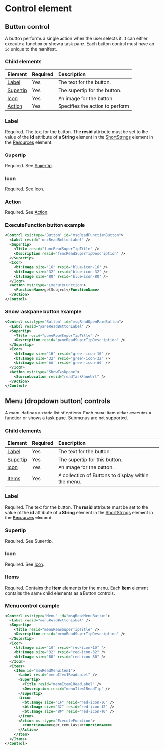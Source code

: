 # Control element

## Button control

A button performs a single action when the user selects it. It can either execute a function or show a task pane. Each button control must have an `id` unique to the manifest. 

### Child elements
|  Element |  Required  |  Description  |
|:-----|:-----|:-----|
|  [Label](#label)     | Yes |  The text for the button.         |
|  [Supertip](./supertip.md)  | Yes |  The supertip for the button.    |
|  [Icon](./icon.md)      | Yes |  An image for the button.         |
|  [Action](./action.md)    | Yes |  Specifies the action to perform  |

### Label
Required. The text for the button. The  **resid** attribute must be set to the value of the **id** attribute 
of a **String** element in the [ShortStrings](./resources.md#shortstrings) element in the [Resources](./resources.md)  element.

### Supertip
Required. See [Supertip](./supertip.md).
 
### Icon
Required. See [Icon](./icon.md).

### Action
Required. See [Action](./action.md).

### ExecuteFunction button example
```xml
<Control xsi:type="Button" id="msgReadFunctionButton">
  <Label resid="funcReadButtonLabel" />
  <Supertip>
    <Title resid="funcReadSuperTipTitle" />
    <Description resid="funcReadSuperTipDescription" />
  </Supertip>
  <Icon>
    <bt:Image size="16" resid="blue-icon-16" />
    <bt:Image size="32" resid="blue-icon-32" />
    <bt:Image size="80" resid="blue-icon-80" />
  </Icon>
  <Action xsi:type="ExecuteFunction">
    <FunctionName>getSubject</FunctionName>
  </Action>
</Control>
```

### ShowTaskpane button example
```xml
<Control xsi:type="Button" id="msgReadOpenPaneButton">
  <Label resid="paneReadButtonLabel" />
  <Supertip>
    <Title resid="paneReadSuperTipTitle" />
    <Description resid="paneReadSuperTipDescription" />
  </Supertip>
  <Icon>
    <bt:Image size="16" resid="green-icon-16" />
    <bt:Image size="32" resid="green-icon-32" />
    <bt:Image size="80" resid="green-icon-80" />
  </Icon>
  <Action xsi:type="ShowTaskpane">
    <SourceLocation resid="readTaskPaneUrl" />
  </Action>
</Control>
```
## Menu (dropdown button) controls

A menu defines a static list of options. Each menu item either executes a function or shows a task pane. Submenus are not supported. 

### Child elements

|  Element |  Required  |  Description  |
|:-----|:-----|:-----|
|  [Label](#label)     | Yes |  The text for the button.         |
|  [Supertip](./supertip.md)  | Yes |  The supertip for this button.    |
|  [Icon](./icon.md)      | Yes |  An image for the button.         |
|  [Items](#items)     | Yes |  A collection of Buttons to display within the menu. |

### Label
Required. The text for the button. The  **resid** attribute must be set to the value of the **id** attribute 
of a **String** element in the [ShortStrings](./resources.md#shortstrings) element in the [Resources](./resources.md) element.

### Supertip
Required. See [Supertip](./supertip.md).
 
### Icon
Required. See [Icon](./icon.md).

### Items
Required. Contains the  **Item** elements for the menu. Each **Item** element contains the same child elements as a [Button controls](./button-control.md).

### Menu control example
```xml
<Control xsi:type="Menu" id="msgReadMenuButton">
  <Label resid="menuReadButtonLabel" />
  <Supertip>
    <Title resid="menuReadSuperTipTitle" />
    <Description resid="menuReadSuperTipDescription" />
  </Supertip>
  <Icon>
    <bt:Image size="16" resid="red-icon-16" />
    <bt:Image size="32" resid="red-icon-32" />
    <bt:Image size="80" resid="red-icon-80" />
  </Icon>
  <Items>
    <Item id="msgReadMenuItem1">
      <Label resid="menuItem1ReadLabel" />
      <Supertip>
        <Title resid="menuItem1ReadLabel" />
        <Description resid="menuItem1ReadTip" />
      </Supertip>
      <Icon>
        <bt:Image size="16" resid="red-icon-16" />
        <bt:Image size="32" resid="red-icon-32" />
        <bt:Image size="80" resid="red-icon-80" />
      </Icon>
      <Action xsi:type="ExecuteFunction">
        <FunctionName>getItemClass</FunctionName>
      </Action>
    </Item>
  </Items>
</Control>
```
